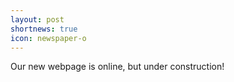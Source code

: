```yaml
---
layout: post
shortnews: true
icon: newspaper-o
---
```


Our new webpage is online, but under construction!
